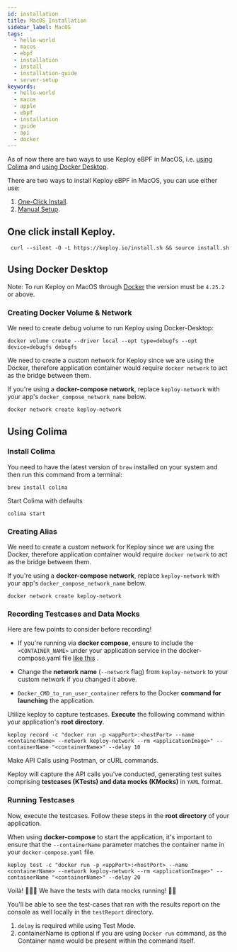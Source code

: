```yaml
---
id: installation
title: MacOS Installation
sidebar_label: MacOS
tags:
  - hello-world
  - macos
  - ebpf
  - installation
  - install
  - installation-guide
  - server-setup
keywords:
  - hello-world
  - macos
  - apple
  - ebpf
  - installation
  - guide
  - api
  - docker
---
```


As of now there are two ways to use Keploy eBPF in MacOS, i.e. [using Colima](#using-colima)
and [using Docker Desktop](#using-docker-desktop).

There are two ways to install Keploy eBPF in MacOS, you can use either use:

1. [One-Click Install](#one-click-install-keploy).
2. [Manual Setup](#using-docker-desktop).

## One click install Keploy.

```shell
 curl --silent -O -L https://keploy.io/install.sh && source install.sh
```

## Using Docker Desktop

Note: To run Keploy on MacOS through [Docker](https://docs.docker.com/desktop/release-notes/#4252) the version must
be `4.25.2` or above.

### Creating Docker Volume & Network

We need to create debug volume to run Keploy using Docker-Desktop:

```shell
docker volume create --driver local --opt type=debugfs --opt device=debugfs debugfs
```

We need to create a custom network for Keploy since we are using the Docker, therefore application container would
require `docker network` to act as the bridge between them.

If you're using a **docker-compose network**, replace `keploy-network` with your app's `docker_compose_network_name`
below.

```shell
docker network create keploy-network
```

## Using Colima

### Install Colima

You need to have the latest version of `brew` installed on your system and then run this command from a terminal:

```shell
brew install colima
```

Start Colima with defaults

```shell
colima start
```

### Creating Alias

We need to create a custom network for Keploy since we are using the Docker, therefore application container would
require `docker network` to act as the bridge between them.

If you're using a **docker-compose network**, replace `keploy-network` with your app's `docker_compose_network_name`
below.

```shell
docker network create keploy-network
```

### Recording Testcases and Data Mocks

Here are few points to consider before recording!

- If you're running via **docker compose**, ensure to include the `<CONTAINER_NAME>` under your application service in
  the docker-compose.yaml
  file [like this](https://github.com/keploy/samples-python/blob/9d6cf40da2eb75f6e035bedfb30e54564785d5c9/flask-mongo/docker-compose.yml#L14)
  .

- Change the **network name** (`--network` flag) from `keploy-network` to your custom network if you changed it above.
- `Docker_CMD_to_run_user_container` refers to the Docker **command for launching** the application.

Utilize keploy to capture testcases. **Execute** the following command within your application's **root directory**.

```shell
keploy record -c "docker run -p <appPort>:<hostPort> --name <containerName> --network keploy-network --rm <applicationImage>" --containerName "<containerName>" --delay 10
```

Make API Calls using Postman, or cURL commands.

Keploy will capture the API calls you've conducted, generating test suites comprising **testcases (KTests) and data
mocks (KMocks)** in `YAML` format.

### Running Testcases

Now, execute the testcases. Follow these steps in the **root directory** of your application.

When using **docker-compose** to start the application, it's important to ensure that the `--containerName` parameter
matches the container name in your `docker-compose.yaml` file.

```shell
keploy test -c "docker run -p <appPort>:<hostPort> --name <containerName> --network keploy-network --rm <applicationImage>" --containerName "<containerName>" --delay 20
```

Voilà! 🧑🏻‍💻 We have the tests with data mocks running! 🐰🎉

You'll be able to see the test-cases that ran with the results report on the console as well locally in the `testReport`
directory.

1. `delay` is required while using Test Mode.
2. containerName is optional if you are using `Docker run` command, as the Container name would be present within the
   command itself.
